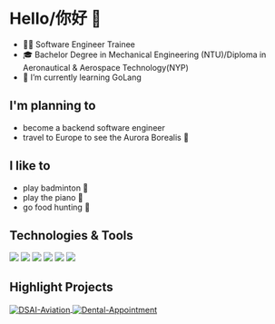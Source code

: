 # Hello/你好 👋

- 👨‍💻 Software Engineer Trainee
- 🎓 Bachelor Degree in Mechanical Engineering (NTU)/Diploma in Aeronautical & Aerospace Technology(NYP)
- 🌱 I’m currently learning GoLang

## I'm planning to
- become a backend software engineer
- travel to Europe to see the Aurora Borealis 🌈

## I like to
- play badminton 🏸
- play the piano 🎹
- go food hunting 🥘

## Technologies & Tools
![](https://img.shields.io/badge/Editor-VS_Code-informational?style=flat&logo=visual-studio-code&logoColor=white&color=6aa6f8)
![](https://img.shields.io/badge/Code-Python-informational?style=flat&logo=python&logoColor=white&color=6aa6f8)
![](https://img.shields.io/badge/Code-JavaScript-informational?style=flat&logo=javascript&logoColor=white&color=6aa6f8)
![](https://img.shields.io/badge/Code-Golang-informational?style=flat&logo=go&logoColor=white&color=6aa6f8)
![](https://img.shields.io/badge/Tools-PostgreSQL-informational?style=flat&logo=postgresql&logoColor=white&color=6aa6f8)
![](https://img.shields.io/badge/Tools-Docker-informational?style=flat&logo=docker&logoColor=white&color=6aa6f8)

## Highlight Projects
<a href="https://github.com/wkcjay/DSAI-Aviation.git">
  <img align="center" src="https://github-readme-stats.vercel.app/api/pin/?username=wkcjay&repo=DSAI-Aviation&show_icons=true&line_height=27&title_color=6aa6f8&text_color=8a919a&icon_color=6aa6f8&bg_color=22272e" alt="DSAI-Aviation" />
</a>
<a href="https://github.com/wkcjay/Dental-Appointment.git">
  <img align="center" src="https://github-readme-stats.vercel.app/api/pin/?username=wkcjay&repo=Dental-Appointment&show_icons=true&line_height=27&title_color=6aa6f8&text_color=8a919a&icon_color=6aa6f8&bg_color=22272e" alt="Dental-Appointment" />
</a>
